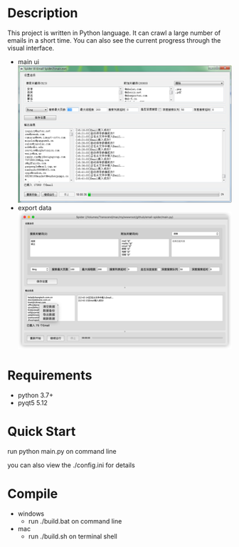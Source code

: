 # Description
This project is written in Python language. It can crawl a large number of emails in a short time. You can also see the current progress through the visual interface.

- main ui
![screenshot-1](https://github.com/pipibear/email-spider/blob/master/screenshot/screenshot-1.png)
- export data
![screenshot-2](https://github.com/pipibear/email-spider/blob/master/screenshot/screenshot-2.png)

# Requirements
- python 3.7+
- pyqt5 5.12

# Quick Start
run python main.py on command line

you can also view the ./config.ini for details

# Compile
- windows
  - run ./build.bat on command line
- mac
  - run ./build.sh on terminal shell
  
  
